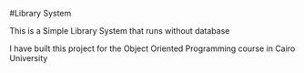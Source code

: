 #Library System

This is a Simple Library System that runs without database

I have built this project for the Object Oriented Programming course in Cairo University
